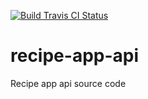 [![Build Travis CI Status](https://travis-ci.org/EugenDaniel/recipe-app-api.svg?branch=main)](https://travis-ci.org/EugenDaniel/recipe-app-api)

# recipe-app-api
Recipe app api source code
